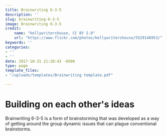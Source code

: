 ```yaml
---
title: Brainwriting 6-3-5
description: ''
slug: brainwriting-6-3-5
image: Brainwriting 6-3-5
credit:
    name: "kellywritershouse, CC BY 2.0"
    url: "https://www.flickr.com/photos/kellywritershouse/5529146953/"
keywords: ''
categories:
- ''
- ''
date: 2017-10-31 21:28:43 -0500
type: page
template_files:
- "/uploads/templates/Brainwriting template.pdf"

---
```

# Building on each other's ideas

Brainwriting 6-3-5 is a form of brainstorming that was developed as a way of getting around the group dynamic issues that can plague conventional brainstorms.
